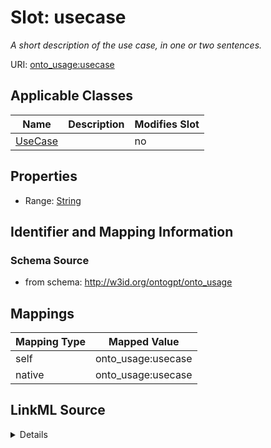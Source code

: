 

# Slot: usecase


_A short description of the use case, in one or two sentences._



URI: [onto_usage:usecase](http://w3id.org/ontogpt/onto_usageusecase)



<!-- no inheritance hierarchy -->





## Applicable Classes

| Name | Description | Modifies Slot |
| --- | --- | --- |
| [UseCase](UseCase.md) |  |  no  |







## Properties

* Range: [String](String.md)





## Identifier and Mapping Information







### Schema Source


* from schema: http://w3id.org/ontogpt/onto_usage




## Mappings

| Mapping Type | Mapped Value |
| ---  | ---  |
| self | onto_usage:usecase |
| native | onto_usage:usecase |




## LinkML Source

<details>
```yaml
name: usecase
description: A short description of the use case, in one or two sentences.
from_schema: http://w3id.org/ontogpt/onto_usage
rank: 1000
alias: usecase
owner: UseCase
domain_of:
- UseCase
range: string

```
</details>